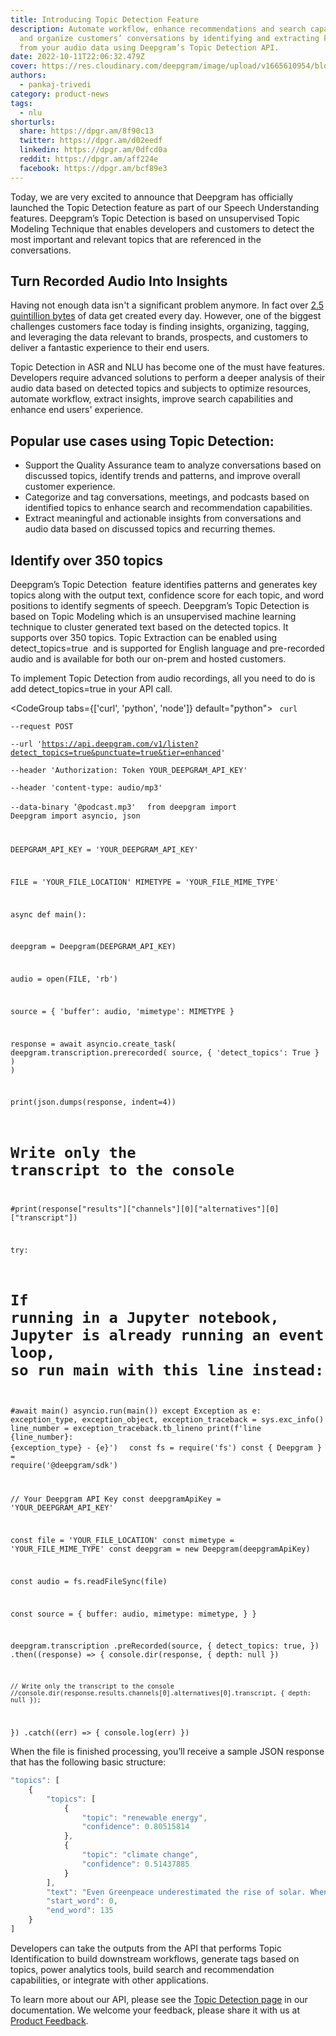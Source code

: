```yaml
---
title: Introducing Topic Detection Feature
description: Automate workflow, enhance recommendations and search capabilities,
  and organize customers’ conversations by identifying and extracting key topics
  from your audio data using Deepgram’s Topic Detection API.
date: 2022-10-11T22:06:32.479Z
cover: https://res.cloudinary.com/deepgram/image/upload/v1665610954/blog/Introducing%20Topic%20Detection%20Feature/2210-Topic-Detection-feature-featured-1200x630_2x_j0qroc.png
authors:
  - pankaj-trivedi
category: product-news
tags:
  - nlu
shorturls:
  share: https://dpgr.am/8f90c13
  twitter: https://dpgr.am/d02eedf
  linkedin: https://dpgr.am/0dfcd0a
  reddit: https://dpgr.am/aff224e
  facebook: https://dpgr.am/bcf89e3
---
```


Today, we are very excited to announce that Deepgram has officially launched the Topic Detection feature as part of our Speech Understanding features. Deepgram’s Topic Detection is based on unsupervised Topic Modeling Technique that enables developers and customers to detect the most important and relevant topics that are referenced in the conversations. 

## Turn Recorded Audio Into Insights

Having not enough data isn't a significant problem anymore. In fact over [2.5 quintillion bytes](https://seedscientific.com/how-much-data-is-created-every-day/) of data get created every day. However, one of the biggest challenges customers face today is finding insights, organizing, tagging, and leveraging the data relevant to brands, prospects, and customers to deliver a fantastic experience to their end users. 

Topic Detection in ASR and NLU has become one of the must have features. Developers require advanced solutions to perform a deeper analysis of their audio data based on detected topics and subjects to optimize resources, automate workflow, extract insights, improve search capabilities and enhance end users' experience.

## Popular use cases using Topic Detection:

*   Support the Quality Assurance team to analyze conversations based on discussed topics, identify trends and patterns, and improve overall customer experience.
*   Categorize and tag conversations, meetings, and podcasts based on identified topics to enhance search and recommendation capabilities.
*   Extract meaningful and actionable insights from conversations and audio data based on discussed topics and recurring themes.

## Identify over 350 topics

Deepgram’s Topic Detection  feature identifies patterns and generates key topics along with the output text, confidence score for each topic, and word positions to identify segments of speech. Deepgram’s Topic Detection is based on Topic Modeling which is an unsupervised machine learning technique to cluster generated text based on the detected topics. It supports over 350 topics. Topic Extraction can be enabled using detect\_topics=true  and is supported for English language and pre-recorded audio and is available for both our on-prem and hosted customers.

To implement Topic Detection from audio recordings, all you need to do is add detect\_topics=true in your API call.

<CodeGroup tabs={['curl', 'python', 'node']} default="python">
    <CodeBlock tab="curl">
        <Code lang="shell" code="curl">
curl \
    --request POST \
    --url 'https://api.deepgram.com/v1/listen?detect_topics=true&punctuate=true&tier=enhanced' \
    --header 'Authorization: Token YOUR_DEEPGRAM_API_KEY' \
    --header 'content-type: audio/mp3' \
    --data-binary ‘@podcast.mp3'
        </Code>
    </CodeBlock>
    <CodeBlock tab="python">
        <Code lang="python">
from deepgram import Deepgram
import asyncio, json

DEEPGRAM_API_KEY = 'YOUR_DEEPGRAM_API_KEY'

FILE = 'YOUR_FILE_LOCATION'
MIMETYPE = 'YOUR_FILE_MIME_TYPE'

async def main():

  deepgram = Deepgram(DEEPGRAM_API_KEY)

  audio = open(FILE, 'rb')

  source = {
    'buffer': audio,
    'mimetype': MIMETYPE
  }

  response = await asyncio.create_task(
    deepgram.transcription.prerecorded(
      source,
      {
        'detect_topics': True
      }
    )
  )

  print(json.dumps(response, indent=4))

  # Write only the transcript to the console
  #print(response["results"]["channels"][0]["alternatives"][0]["transcript"])

try:
  # If running in a Jupyter notebook, Jupyter is already running an event loop, so run main with this line instead:
  #await main()
  asyncio.run(main())
except Exception as e:
  exception_type, exception_object, exception_traceback = sys.exc_info()
  line_number = exception_traceback.tb_lineno
  print(f'line {line_number}: {exception_type} - {e}')
        </Code>
    </CodeBlock>
    <CodeBlock tab="node">
        <Code lang="node">
        const fs = require('fs')
const { Deepgram } = require('@deepgram/sdk')

// Your Deepgram API Key
const deepgramApiKey = 'YOUR_DEEPGRAM_API_KEY'

const file = 'YOUR_FILE_LOCATION'
const mimetype = 'YOUR_FILE_MIME_TYPE'
const deepgram = new Deepgram(deepgramApiKey)

const audio = fs.readFileSync(file)

const source = {
    buffer: audio,
    mimetype: mimetype,
  }
}

deepgram.transcription
  .preRecorded(source, {
    detect_topics: true,
  })
  .then((response) => {
    console.dir(response, { depth: null })

    // Write only the transcript to the console
    //console.dir(response.results.channels[0].alternatives[0].transcript, { depth: null });
  })
  .catch((err) => {
    console.log(err)
  })
        </Code>
    </CodeBlock>
</CodeGroup>

When the file is finished processing, you’ll receive a sample JSON response that has the following basic structure:

```js
"topics": [
    {
        "topics": [
            {
                "topic": "renewable energy",
                "confidence": 0.80515814
            },
            {
                "topic": "climate change",
                "confidence": 0.51437885
            }
        ],
        "text": "Even Greenpeace underestimated the rise of solar. When one of the world's largest environmental advocacy groups released an optimistic industry analysis called the energy revolution in twenty ten. It was far more ambitious than any government predictions, and it still got it wrong. Greenpeace estimated that by twenty twenty, the world would have three hundred and thirty five thousand megawatts of installed solar photovoltaic capacity…...",
        "start_word": 0,
        "end_word": 135
    }
]
```

Developers can take the outputs from the API that performs Topic Identification to build downstream workflows, generate tags based on topics, power analytics tools, build search and recommendation capabilities, or integrate with other applications. 

To learn more about our API, please see the [Topic Detection page](https://developers.deepgram.com/documentation/features/topic-detection/) in our documentation. We welcome your feedback, please share it with us at [Product Feedback](https://deepgram.hellonext.co/b/feedback).
